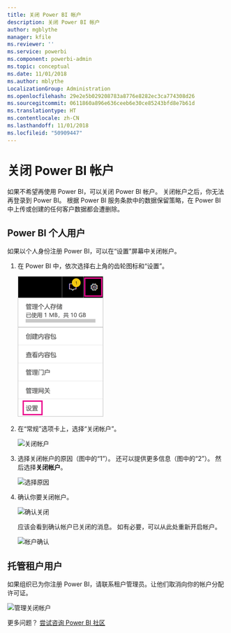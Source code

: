 ```yaml
---
title: 关闭 Power BI 帐户
description: 关闭 Power BI 帐户
author: mgblythe
manager: kfile
ms.reviewer: ''
ms.service: powerbi
ms.component: powerbi-admin
ms.topic: conceptual
ms.date: 11/01/2018
ms.author: mblythe
LocalizationGroup: Administration
ms.openlocfilehash: 29e2e5b029208783a8776e8282ec3ca774308d26
ms.sourcegitcommit: 0611860a896e636ceeb6e30ce85243bfd8e7b61d
ms.translationtype: HT
ms.contentlocale: zh-CN
ms.lasthandoff: 11/01/2018
ms.locfileid: "50909447"
---
```

# <a name="closing-your-power-bi-account"></a>关闭 Power BI 帐户

如果不希望再使用 Power BI，可以关闭 Power BI 帐户。  关闭帐户之后，你无法再登录到 Power BI。 根据 Power BI 服务条款中的数据保留策略，在 Power BI 中上传或创建的任何客户数据都会遭删除。

## <a name="individual-power-bi-users"></a>Power BI 个人用户

如果以个人身份注册 Power BI，可以在“设置”屏幕中关闭帐户。

1. 在 Power BI 中，依次选择右上角的齿轮图标和“设置”。

    ![设置](media/service-admin-closing-your-account/closeaccount-settings.png)

1. 在“常规”选项卡上，选择“关闭帐户”。

    ![关闭帐户](media/service-admin-closing-your-account/closeaccount-settings2.png)

1. 选择关闭帐户的原因（图中的“1”）。 还可以提供更多信息（图中的“2”）。 然后选择**关闭帐户**。

    ![选择原因](media/service-admin-closing-your-account/closeaccount-settings3.png)

1. 确认你要关闭帐户。

    ![确认关闭](media/service-admin-closing-your-account/closeaccount-settings4.png)

    应该会看到确认帐户已关闭的消息。 如有必要，可以从此处重新开启帐户。

    ![帐户确认](media/service-admin-closing-your-account/closeaccount-settings5.png)

## <a name="managed-tenant-users"></a>托管租户用户

如果组织已为你注册 Power BI，请联系租户管理员。让他们取消向你的帐户分配许可证。

![管理关闭帐户](media/service-admin-closing-your-account/closeaccountmanaged.png)

更多问题？ [尝试咨询 Power BI 社区](http://community.powerbi.com/)